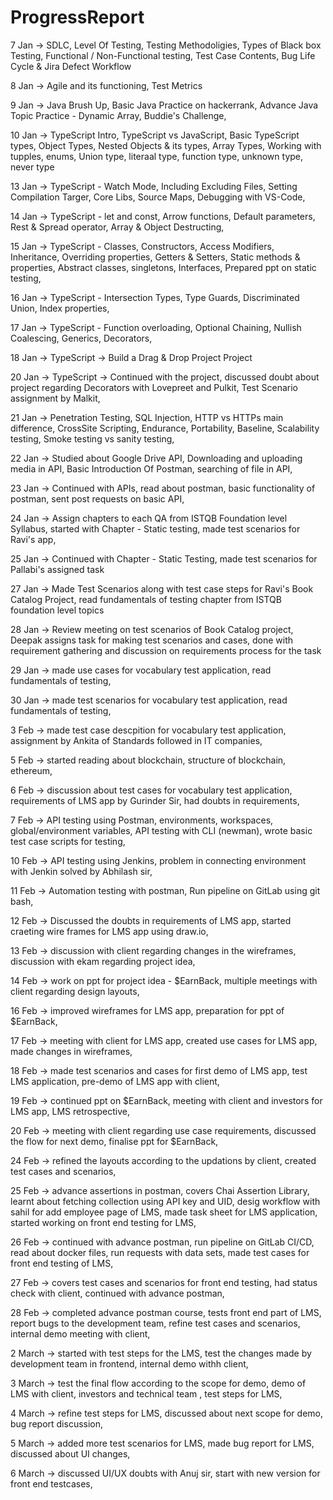 # ProgressReport

7 Jan ->
  SDLC,
  Level Of Testing,
  Testing Methodoligies,
  Types of Black box Testing,
  Functional / Non-Functional testing,
  Test Case Contents,
  Bug Life Cycle & Jira Defect Workflow
  
8 Jan ->
  Agile and its functioning,
  Test Metrics

9 Jan ->
  Java Brush Up,
  Basic Java Practice on hackerrank,
  Advance Java Topic Practice - Dynamic Array,
  Buddie's Challenge,

10 Jan ->
  TypeScript Intro,
  TypeScript vs JavaScript,
  Basic TypeScript types,
  Object Types,
  Nested Objects & its types,
  Array Types,
  Working with tupples, enums,
  Union type, literaal type, function type, unknown type, never type
  
13 Jan ->
  TypeScript - Watch Mode, 
  Including Excluding Files, 
  Setting Compilation Targer, 
  Core Libs, 
  Source Maps, 
  Debugging with VS-Code, 
  
14 Jan ->
  TypeScript - let and const, 
  Arrow functions, 
  Default parameters, 
  Rest & Spread operator,
  Array & Object Destructing,

15 Jan ->
  TypeScript - Classes, 
  Constructors,
  Access Modifiers,
  Inheritance,
  Overriding properties,
  Getters & Setters,
  Static methods & properties,
  Abstract classes, singletons,
  Interfaces,
  Prepared ppt on static testing,
  
16 Jan ->
  TypeScript - Intersection Types,
  Type Guards,
  Discriminated Union,
  Index properties,
  
17 Jan ->
  TypeScript - Function overloading,
  Optional Chaining,
  Nullish Coalescing,
  Generics,
  Decorators,
  
18 Jan ->
  TypeScript -> Build a Drag & Drop Project Project
  
20 Jan ->
  TypeScript -> Continued with the project,
  discussed doubt about project regarding Decorators with Lovepreet and Pulkit,
  Test Scenario assignment by Malkit,

21 Jan ->
  Penetration Testing, 
  SQL Injection,
  HTTP vs HTTPs main difference,
  CrossSite Scripting,
  Endurance, Portability, Baseline, Scalability testing,
  Smoke testing vs sanity testing,
  
22 Jan ->
  Studied about Google Drive API,
  Downloading and uploading media in API,
  Basic Introduction Of Postman,
  searching of file in API,
  
23 Jan ->
  Continued with APIs,
  read about postman,
  basic functionality of postman,
  sent post requests on basic API,
 
24 Jan ->
  Assign chapters to each QA from ISTQB Foundation level Syllabus,
  started with Chapter - Static testing,
  made test scenarios for Ravi's app,
  
25 Jan ->
  Continued with Chapter - Static Testing,
  made test scenarios for Pallabi's assigned task

27 Jan ->
  Made Test Scenarios along with test case steps for Ravi's Book Catalog Project,
  read fundamentals of testing chapter from ISTQB foundation level topics
  
28 Jan ->
  Review meeting on test scenarios of Book Catalog project,
  Deepak assigns task for making test scenarios and cases,
  done with requirement gathering and discussion on requirements process for the task
  
29 Jan ->
  made use cases for vocabulary test application,
  read fundamentals of testing,
  
30 Jan ->
  made test scenarios for vocabulary test application,
  read fundamentals of testing,

3 Feb ->
  made test case descpition for vocabulary test application,
  assignment by Ankita of Standards followed in IT companies,
  
5 Feb ->
  started reading about blockchain,
  structure of blockchain,
  ethereum,
  
6 Feb ->
  discussion about test cases for vocabulary test application,
  requirements of LMS app by Gurinder Sir,
  had doubts in requirements,

7 Feb ->
  API testing using Postman,
  environments, 
  workspaces,
  global/environment variables,
  API testing with CLI (newman),
  wrote basic test case scripts for testing,
  
10 Feb ->
  API testing using Jenkins,
  problem in connecting environment with Jenkin solved by Abhilash sir,
  
11 Feb ->
  Automation testing with postman,
  Run pipeline on GitLab using git bash,
  
12 Feb ->
  Discussed the doubts in requirements of LMS app,
  started craeting wire frames for LMS app using draw.io,
  
13 Feb ->
  discussion with client regarding changes in the wireframes,
  discussion with ekam regarding project idea,
  
14 Feb ->
  work on ppt for project idea - $EarnBack,
  multiple meetings with client regarding design layouts,
  
16 Feb ->
  improved wireframes for LMS app,
  preparation for ppt of $EarnBack,
  
17 Feb ->
  meeting with client for LMS app,
  created use cases for LMS app,
  made changes in wireframes,
  
18 Feb ->
  made test scenarios and cases for first demo of LMS app,
  test LMS application,
  pre-demo of LMS app with client,
  
19 Feb ->
  continued ppt on $EarnBack,
  meeting with client and investors for LMS app,
  LMS retrospective,
  
20 Feb ->
  meeting with client regarding use case requirements,
  discussed the flow for next demo,
  finalise ppt for $EarnBack,
  
24 Feb ->
  refined the layouts according to the updations by client,
  created test cases and scenarios,
  
25 Feb ->
  advance assertions in postman,
  covers Chai Assertion Library,
  learnt about fetching collection using API key and UID,
  desig workflow with sahil for add employee page of LMS,
  made task sheet for LMS application,
  started working on front end testing for LMS,
  
26 Feb ->
  continued with advance postman,
  run pipeline on GitLab CI/CD,
  read about docker files,
  run requests with data sets,
  made test cases for front end testing of LMS,
  
27 Feb ->
  covers test cases and scenarios for front end testing,
  had status check with client,
  continued with advance postman,
  
28 Feb ->
  completed advance postman course,
  tests front end part of LMS,
  report bugs to the development team,
  refine test cases and scenarios,
  internal demo meeting with client,
  
2 March ->
  started with test steps for the LMS,
  test the changes made by development team in frontend,
  internal demo withh client,
  
3 March ->
  test the final flow according to the scope for demo,
  demo of LMS with client, investors and technical team ,
  test steps for LMS,
  
4 March ->
  refine test steps for LMS,
  discussed about next scope for demo,
  bug report discussion,
  
5 March ->
  added more test scenarios for LMS,
  made bug report for LMS,
  discussed about UI changes,
  
6 March ->
  discussed UI/UX doubts with Anuj sir,
  start with new version for front end testcases,
